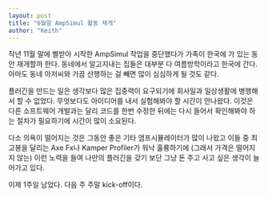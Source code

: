 ```yaml
---
layout: post
title: "6월말 AmpSimul 활동 재개"
author: "Keith"
---
```



작년 11월 말에 삘받아 시작한 AmpSimul 작업을 중단했다가 가족이 한국에 가 있는 동안 재개할까 한다. 동네에서 알고지내는 집들은 대부분 다 여름방학이라고 한국에 간다. 아마도 동네 아저씨와 가끔 산행하는 걸 빼면 많이 심심하게 될 것도 같다.




플러긴을 만드는 일은 생각보다 많은 집중력이 요구되기에 회사일과 일상생활에 병행해서 할 수 없었다. 무엇보다도 아이디어를 내서 실험해봐야 할 시간이 안나왔다. 이것은 다른 소프트웨어 개발과는 달리 코드를 한번 수정한 뒤에는 다시 들어서 확인해봐야 하는 절차가 필요하기에 시간이 많이 소요된다. 




다소 의욕이 떨어지는 것은 그동안 좋은 기타 앰프시뮬레이터가 많이 나왔고 이들 중 최고봉을 달리는 Axe Fx나 Kamper Profiler가 워낙 훌륭하기에 (그래서 가격은 떨어지지 않는) 이런 노력을 들여 나만의 플러긴을 갖기 보단 그냥 돈 주고 사고 싶은 생각이 늘어가고 있다.




이제 1주일 남았다. 다음 주 주말 kick-off이다.





